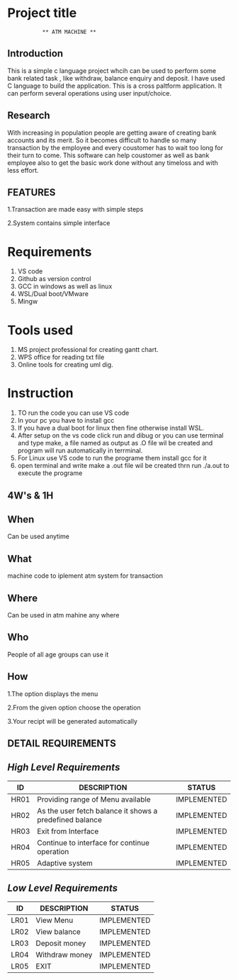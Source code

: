 # Project title
               ** ATM MACHINE **

## Introduction
  This is a simple c language project whcih can be used to perform some bank related task , like withdraw, balance enquiry and deposit. I have used  C language to build the application. This is a cross paltform application. It can perform several operations using user input/choice. 
     
## Research

With increasing in population people are getting aware of creating bank accounts and its merit. So it becomes difficult to handle so many transaction by the employee and every coustomer has to wait too long for their turn to come. This software can help coustomer as well as bank employee also to get the basic work done without any timeloss and with less effort.

## FEATURES
 1.Transaction are made easy with simple steps
 
 2.System contains simple interface 
 


# Requirements
1. VS code
2. Github as version control
3. GCC in windows as well as linux
4. WSL/Dual boot/VMware
5. Mingw

# Tools used
1. MS project professional for creating gantt chart.
2. WPS office for reading txt file
3. Online tools for creating uml dig.

# Instruction 
1. TO run the code you can use VS code 
2. In your pc you have to install gcc 
3. If you have a dual boot for linux then fine otherwise install WSL.
4. After setup on the vs code click run and dibug or you can use terminal and type
 make,  a file named as output as .O file wil be created and program will run automatically in terrminal.
5. For Linux use VS code to run the programe them install gcc for it
6. open terminal and write make a .out file wil be created thrn run ./a.out to execute the programe


## 4W's & 1H
 
## When
   Can be used anytime
   
## What
   machine code to iplement atm system for transaction

## Where
   Can be used in atm mahine any where

## Who
   People of all age groups can use it

## How
1.The option displays the menu

2.From the given option choose the operation

3.Your recipt will be generated automatically

## DETAIL REQUIREMENTS
## *High Level Requirements* 
ID  | DESCRIPTION                           | STATUS
----|---------------------------------------|-------
HR01| Providing range of Menu available     | IMPLEMENTED
HR02| As the user fetch balance it shows a predefined balance | IMPLEMENTED
HR03| Exit from Interface | IMPLEMENTED
HR04| Continue to interface for continue operation | IMPLEMENTED
HR05| Adaptive system | IMPLEMENTED

## *Low Level Requirements* 
ID  | DESCRIPTION                           | STATUS
----|---------------------------------------|-------
LR01| View Menu   | IMPLEMENTED
LR02| View balance | IMPLEMENTED
LR03| Deposit money | IMPLEMENTED
LR04|Withdraw money | IMPLEMENTED
LR05| EXIT| IMPLEMENTED

